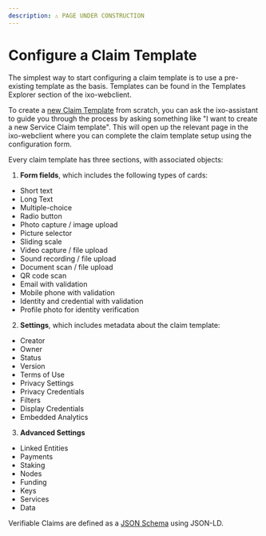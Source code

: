 ```yaml
---
description: ⚠️ PAGE UNDER CONSTRUCTION
---
```


# Configure a Claim Template

The simplest way to start configuring a claim template is to use a pre-existing template as the basis. Templates can be found in the Templates Explorer section of the ixo-webclient.

To create a [new Claim Template](https://app.ixo.world/template/new/template) from scratch, you can ask the ixo-assistant to guide you through the process by asking something like "I want to create a new Service Claim template". This will open up the relevant page in the ixo-webclient where you can complete the claim template setup using the configuration form. 

Every claim template has three sections, with associated objects:

1. **Form fields**, which includes the following types of cards:
  * Short text
  * Long Text
  * Multiple-choice
  * Radio button
  * Photo capture  / image upload
  * Picture selector
  * Sliding scale
  * Video capture / file upload
  * Sound recording / file upload
  * Document scan / file upload
  * QR code scan
  * Email with validation
  * Mobile phone with validation
  * Identity and credential with validation
  * Profile photo for identity verification
2. **Settings**, which includes metadata about the claim template:
  * Creator
  * Owner
  * Status
  * Version
  * Terms of Use
  * Privacy Settings
  * Privacy Credentials
  * Filters
  * Display Credentials
  * Embedded Analytics
3. **Advanced Settings**
  * Linked Entities
  * Payments
  * Staking
  * Nodes
  * Funding
  * Keys
  * Services
  * Data


Verifiable Claims are defined as a [JSON Schema](/ixo/developers/developer-tools/schema-server/data-asset-schema) using JSON-LD.

